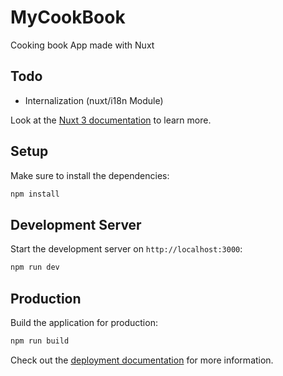 # MyCookBook

Cooking book App made with Nuxt

## Todo

- Internalization (nuxt/i18n Module)

Look at the [Nuxt 3 documentation](https://nuxt.com/docs/getting-started/introduction) to learn more.

## Setup

Make sure to install the dependencies:

```bash
npm install
```

## Development Server

Start the development server on `http://localhost:3000`:

```bash
npm run dev
```

## Production

Build the application for production:

```bash
npm run build
```

Check out the [deployment documentation](https://nuxt.com/docs/getting-started/deployment) for more information.
